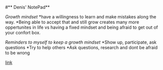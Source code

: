 #** Denis' NotePad** 


*Growth mindset* 
*have a willingness to learn and make mistakes along the way. 
*Being able to accept that and still grow creates many more oppertunites in life vs having a fixed mindset and being afraid to get out of your confort box. 

*Reminders to myself to keep a growth mindset*
*Show up, participate, ask questions
*Try to help others
*Ask questions, research and dont be afraid to be wrong

<a href="https://www.significantinsightsmedia.com/wp-content/uploads/2022/01/Untitled.jpg">link</a>

